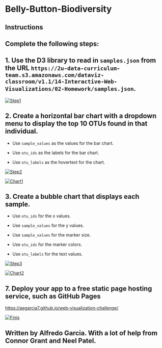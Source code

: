 # Belly-Button-Biodiversity

## Instructions

## Complete the following steps:

## 1. Use the D3 library to read in `samples.json` from the URL `https://2u-data-curriculum-team.s3.amazonaws.com/dataviz-classroom/v1.1/14-Interactive-Web-Visualizations/02-Homework/samples.json`.

[![Step1](https://i.postimg.cc/ZqzSKhH2/Step1.png)](https://postimg.cc/bZgM3WK9)


## 2. Create a horizontal bar chart with a dropdown menu to display the top 10 OTUs found in that individual.

  * Use `sample_values` as the values for the bar chart.

  * Use `otu_ids` as the labels for the bar chart.

  * Use `otu_labels` as the hovertext for the chart.

[![Step2](https://i.postimg.cc/Hxp1X4ft/Step2.png)](https://postimg.cc/gwB7PRcw)

[![Chart1](https://i.postimg.cc/VLy9sGMp/Chart1.png)](https://postimg.cc/BtgPMCmB)



## 3. Create a bubble chart that displays each sample.

  * Use `otu_ids` for the x values.

  * Use `sample_values` for the y values.

  * Use `sample_values` for the marker size.

  * Use `otu_ids` for the marker colors.

  * Use `otu_labels` for the text values.

[![Step3](https://i.postimg.cc/C55y6MMB/Step3.png)](https://postimg.cc/njywXJDp)

[![Chart2](https://i.postimg.cc/25df1XX6/Chart2.png)](https://postimg.cc/hJGYwMnW)



## 7. Deploy your app to a free static page hosting service, such as GitHub Pages
https://aegarcia7.github.io/web-visualization-challenge/

[![Finis](https://i.postimg.cc/wThX1XQv/Finis.png)](https://postimg.cc/8fLXW0RW)

## Written by Alfredo Garcia. With a lot of help from Connor Grant and Neel Patel.
